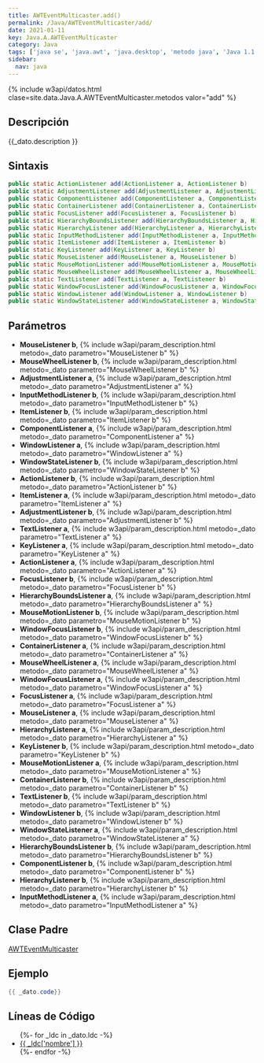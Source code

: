 ```yaml
---
title: AWTEventMulticaster.add()
permalink: /Java/AWTEventMulticaster/add/
date: 2021-01-11
key: Java.A.AWTEventMulticaster
category: Java
tags: ['java se', 'java.awt', 'java.desktop', 'metodo java', 'Java 1.1']
sidebar: 
  nav: java
---
```


{% include w3api/datos.html clase=site.data.Java.A.AWTEventMulticaster.metodos valor="add" %}

## Descripción
{{_dato.description }}

## Sintaxis
~~~java
public static ActionListener add(ActionListener a, ActionListener b)
public static AdjustmentListener add(AdjustmentListener a, AdjustmentListener b)
public static ComponentListener add(ComponentListener a, ComponentListener b)
public static ContainerListener add(ContainerListener a, ContainerListener b)
public static FocusListener add(FocusListener a, FocusListener b)
public static HierarchyBoundsListener add(HierarchyBoundsListener a, HierarchyBoundsListener b)
public static HierarchyListener add(HierarchyListener a, HierarchyListener b)
public static InputMethodListener add(InputMethodListener a, InputMethodListener b)
public static ItemListener add(ItemListener a, ItemListener b)
public static KeyListener add(KeyListener a, KeyListener b)
public static MouseListener add(MouseListener a, MouseListener b)
public static MouseMotionListener add(MouseMotionListener a, MouseMotionListener b)
public static MouseWheelListener add(MouseWheelListener a, MouseWheelListener b)
public static TextListener add(TextListener a, TextListener b)
public static WindowFocusListener add(WindowFocusListener a, WindowFocusListener b)
public static WindowListener add(WindowListener a, WindowListener b)
public static WindowStateListener add(WindowStateListener a, WindowStateListener b)
~~~

## Parámetros
* **MouseListener b**,  {% include w3api/param_description.html metodo=_dato parametro="MouseListener b" %}
* **MouseWheelListener b**,  {% include w3api/param_description.html metodo=_dato parametro="MouseWheelListener b" %}
* **AdjustmentListener a**,  {% include w3api/param_description.html metodo=_dato parametro="AdjustmentListener a" %}
* **InputMethodListener b**,  {% include w3api/param_description.html metodo=_dato parametro="InputMethodListener b" %}
* **ItemListener b**,  {% include w3api/param_description.html metodo=_dato parametro="ItemListener b" %}
* **ComponentListener a**,  {% include w3api/param_description.html metodo=_dato parametro="ComponentListener a" %}
* **WindowListener a**,  {% include w3api/param_description.html metodo=_dato parametro="WindowListener a" %}
* **WindowStateListener b**,  {% include w3api/param_description.html metodo=_dato parametro="WindowStateListener b" %}
* **ActionListener b**,  {% include w3api/param_description.html metodo=_dato parametro="ActionListener b" %}
* **ItemListener a**,  {% include w3api/param_description.html metodo=_dato parametro="ItemListener a" %}
* **AdjustmentListener b**,  {% include w3api/param_description.html metodo=_dato parametro="AdjustmentListener b" %}
* **TextListener a**,  {% include w3api/param_description.html metodo=_dato parametro="TextListener a" %}
* **KeyListener a**,  {% include w3api/param_description.html metodo=_dato parametro="KeyListener a" %}
* **ActionListener a**,  {% include w3api/param_description.html metodo=_dato parametro="ActionListener a" %}
* **FocusListener b**,  {% include w3api/param_description.html metodo=_dato parametro="FocusListener b" %}
* **HierarchyBoundsListener a**,  {% include w3api/param_description.html metodo=_dato parametro="HierarchyBoundsListener a" %}
* **MouseMotionListener b**,  {% include w3api/param_description.html metodo=_dato parametro="MouseMotionListener b" %}
* **WindowFocusListener b**,  {% include w3api/param_description.html metodo=_dato parametro="WindowFocusListener b" %}
* **ContainerListener a**,  {% include w3api/param_description.html metodo=_dato parametro="ContainerListener a" %}
* **MouseWheelListener a**,  {% include w3api/param_description.html metodo=_dato parametro="MouseWheelListener a" %}
* **WindowFocusListener a**,  {% include w3api/param_description.html metodo=_dato parametro="WindowFocusListener a" %}
* **FocusListener a**,  {% include w3api/param_description.html metodo=_dato parametro="FocusListener a" %}
* **MouseListener a**,  {% include w3api/param_description.html metodo=_dato parametro="MouseListener a" %}
* **HierarchyListener a**,  {% include w3api/param_description.html metodo=_dato parametro="HierarchyListener a" %}
* **KeyListener b**,  {% include w3api/param_description.html metodo=_dato parametro="KeyListener b" %}
* **MouseMotionListener a**,  {% include w3api/param_description.html metodo=_dato parametro="MouseMotionListener a" %}
* **ContainerListener b**,  {% include w3api/param_description.html metodo=_dato parametro="ContainerListener b" %}
* **TextListener b**,  {% include w3api/param_description.html metodo=_dato parametro="TextListener b" %}
* **WindowListener b**,  {% include w3api/param_description.html metodo=_dato parametro="WindowListener b" %}
* **WindowStateListener a**,  {% include w3api/param_description.html metodo=_dato parametro="WindowStateListener a" %}
* **HierarchyBoundsListener b**,  {% include w3api/param_description.html metodo=_dato parametro="HierarchyBoundsListener b" %}
* **ComponentListener b**,  {% include w3api/param_description.html metodo=_dato parametro="ComponentListener b" %}
* **HierarchyListener b**,  {% include w3api/param_description.html metodo=_dato parametro="HierarchyListener b" %}
* **InputMethodListener a**,  {% include w3api/param_description.html metodo=_dato parametro="InputMethodListener a" %}

## Clase Padre
[AWTEventMulticaster](/Java/AWTEventMulticaster/)

## Ejemplo
~~~java
{{ _dato.code}}
~~~

## Líneas de Código
<ul>
{%- for _ldc in _dato.ldc -%}
   <li>
       <a href="{{_ldc['url'] }}">{{ _ldc['nombre'] }}</a>
   </li>
{%- endfor -%}
</ul>
